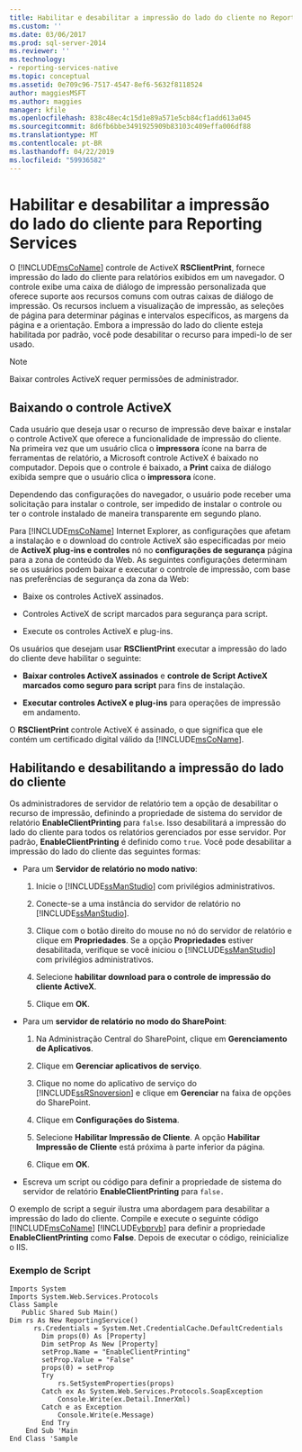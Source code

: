 ```yaml
---
title: Habilitar e desabilitar a impressão do lado do cliente no Reporting Services | Microsoft Docs
ms.custom: ''
ms.date: 03/06/2017
ms.prod: sql-server-2014
ms.reviewer: ''
ms.technology:
- reporting-services-native
ms.topic: conceptual
ms.assetid: 0e709c96-7517-4547-8ef6-5632f8118524
author: maggiesMSFT
ms.author: maggies
manager: kfile
ms.openlocfilehash: 838c48ec4c15d1e89a571e5cb84cf1add613a045
ms.sourcegitcommit: 8d6fb6bbe3491925909b83103c409effa006df88
ms.translationtype: MT
ms.contentlocale: pt-BR
ms.lasthandoff: 04/22/2019
ms.locfileid: "59936582"
---
```

# <a name="enable-and-disable-client-side-printing-for-reporting-services"></a>Habilitar e desabilitar a impressão do lado do cliente para Reporting Services
  O [!INCLUDE[msCoName](../../includes/msconame-md.md)] controle de ActiveX **RSClientPrint**, fornece impressão do lado do cliente para relatórios exibidos em um navegador. O controle exibe uma caixa de diálogo de impressão personalizada que oferece suporte aos recursos comuns com outras caixas de diálogo de impressão. Os recursos incluem a visualização de impressão, as seleções de página para determinar páginas e intervalos específicos, as margens da página e a orientação. Embora a impressão do lado do cliente esteja habilitada por padrão, você pode desabilitar o recurso para impedi-lo de ser usado.  
  
> [!NOTE]  
>  Baixar controles ActiveX requer permissões de administrador.  
  
## <a name="downloading-the-activex-control"></a>Baixando o controle ActiveX  
 Cada usuário que deseja usar o recurso de impressão deve baixar e instalar o controle ActiveX que oferece a funcionalidade de impressão do cliente. Na primeira vez que um usuário clica o **impressora** ícone na barra de ferramentas de relatório, a Microsoft controle ActiveX é baixado no computador. Depois que o controle é baixado, a **Print** caixa de diálogo exibida sempre que o usuário clica o **impressora** ícone.  
  
 Dependendo das configurações do navegador, o usuário pode receber uma solicitação para instalar o controle, ser impedido de instalar o controle ou ter o controle instalado de maneira transparente em segundo plano.  
  
 Para [!INCLUDE[msCoName](../../includes/msconame-md.md)] Internet Explorer, as configurações que afetam a instalação e o download do controle ActiveX são especificadas por meio de **ActiveX plug-ins e controles** nó no **configurações de segurança** página para a zona de conteúdo da Web. As seguintes configurações determinam se os usuários podem baixar e executar o controle de impressão, com base nas preferências de segurança da zona da Web:  
  
-   Baixe os controles ActiveX assinados.  
  
-   Controles ActiveX de script marcados para segurança para script.  
  
-   Execute os controles ActiveX e plug-ins.  
  
 Os usuários que desejam usar **RSClientPrint** executar a impressão do lado do cliente deve habilitar o seguinte:  
  
-   **Baixar controles ActiveX assinados** e **controle de Script ActiveX marcados como seguro para script** para fins de instalação.  
  
-   **Executar controles ActiveX e plug-ins** para operações de impressão em andamento.  
  
 O **RSClientPrint** controle ActiveX é assinado, o que significa que ele contém um certificado digital válido da [!INCLUDE[msCoName](../../includes/msconame-md.md)].  
  
## <a name="enabling-and-disabling-client-side-printing"></a>Habilitando e desabilitando a impressão do lado do cliente  
 Os administradores de servidor de relatório tem a opção de desabilitar o recurso de impressão, definindo a propriedade de sistema do servidor de relatório **EnableClientPrinting** para `false`. Isso desabilitará a impressão do lado do cliente para todos os relatórios gerenciados por esse servidor. Por padrão, **EnableClientPrinting** é definido como `true`. Você pode desabilitar a impressão do lado do cliente das seguintes formas:  
  
-   Para um **Servidor de relatório no modo nativo**:  
  
    1.  Inicie o [!INCLUDE[ssManStudio](../../includes/ssmanstudio-md.md)] com privilégios administrativos.  
  
    2.  Conecte-se a uma instância do servidor de relatório no [!INCLUDE[ssManStudio](../../includes/ssmanstudio-md.md)].  
  
    3.  Clique com o botão direito do mouse no nó do servidor de relatório e clique em **Propriedades**. Se a opção **Propriedades** estiver desabilitada, verifique se você iniciou o [!INCLUDE[ssManStudio](../../includes/ssmanstudio-md.md)] com privilégios administrativos.  
  
    4.  Selecione **habilitar download para o controle de impressão do cliente ActiveX**.  
  
    5.  Clique em **OK**.  
  
-   Para um **servidor de relatório no modo do SharePoint**:  
  
    1.  Na Administração Central do SharePoint, clique em **Gerenciamento de Aplicativos**.  
  
    2.  Clique em **Gerenciar aplicativos de serviço**.  
  
    3.  Clique no nome do aplicativo de serviço do [!INCLUDE[ssRSnoversion](../../includes/ssrsnoversion-md.md)] e clique em **Gerenciar** na faixa de opções do SharePoint.  
  
    4.  Clique em **Configurações do Sistema**.  
  
    5.  Selecione **Habilitar Impressão de Cliente**. A opção **Habilitar Impressão de Cliente** está próxima à parte inferior da página.  
  
    6.  Clique em **OK**.  
  
-   Escreva um script ou código para definir a propriedade de sistema do servidor de relatório **EnableClientPrinting** para `false.`  
  
 O exemplo de script a seguir ilustra uma abordagem para desabilitar a impressão do lado do cliente. Compile e execute o seguinte código [!INCLUDE[msCoName](../../includes/msconame-md.md)] [!INCLUDE[vbprvb](../../includes/vbprvb-md.md)] para definir a propriedade **EnableClientPrinting** como **False**. Depois de executar o código, reinicialize o IIS.  
  
### <a name="sample-script"></a>Exemplo de Script  
  
```  
Imports System  
Imports System.Web.Services.Protocols  
Class Sample  
   Public Shared Sub Main()  
Dim rs As New ReportingService()  
      rs.Credentials = System.Net.CredentialCache.DefaultCredentials  
        Dim props(0) As [Property]  
        Dim setProp As New [Property]  
        setProp.Name = "EnableClientPrinting"  
        setProp.Value = "False"   
        props(0) = setProp  
        Try  
            rs.SetSystemProperties(props)  
        Catch ex As System.Web.Services.Protocols.SoapException  
            Console.Write(ex.Detail.InnerXml)  
        Catch e as Exception  
            Console.Write(e.Message)  
        End Try  
    End Sub 'Main  
End Class 'Sample  
```  
  
  
